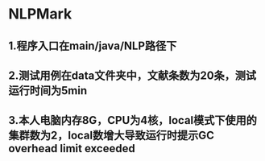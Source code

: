 # NLPMark
## 1.程序入口在main/java/NLP路径下
## 2.测试用例在data文件夹中，文献条数为20条，测试运行时间为5min
## 3.本人电脑内存8G，CPU为4核，local模式下使用的集群数为2，local数增大导致运行时提示GC overhead limit exceeded
